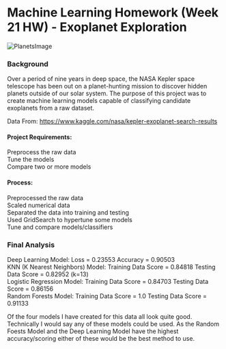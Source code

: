 # Machine Learning Homework (Week 21 HW) - Exoplanet Exploration

![PlanetsImage](https://physicsworld.com/wp-content/uploads/2018/02/2018-02-13-trappist.jpg)

### Background
Over a period of nine years in deep space, the NASA Kepler space telescope has been out on a planet-hunting mission to discover hidden planets outside of our solar system. The purpose of this project was to create machine learning models capable of classifying candidate exoplanets from a raw dataset.

Data From: https://www.kaggle.com/nasa/kepler-exoplanet-search-results

#### Project Requirements:
Preprocess the raw data \
Tune the models \
Compare two or more models

#### Process:
Preprocessed the raw data \
Scaled numerical data \
Separated the data into training and testing \
Used GridSearch to hypertune some models \
Tune and compare models/classifiers

### Final Analysis
Deep Learning Model: Loss = 0.23553 Accuracy = 0.90503 \
KNN (K Nearest Neighbors) Model: Training Data Score = 0.84818 Testing Data Score = 0.82952 (k=13) \
Logistic Regression Model: Training Data Score = 0.84703 Testing Data Score = 0.86156 \
Random Forests Model: Training Data Score = 1.0 Testing Data Score = 0.91133

Of the four models I have created for this data all look quite good. Technically I would say any of these models could be used. As the Random Foests Model and the Deep Learning Model have the highest accuracy/scoring either of these would be the best method to use.
